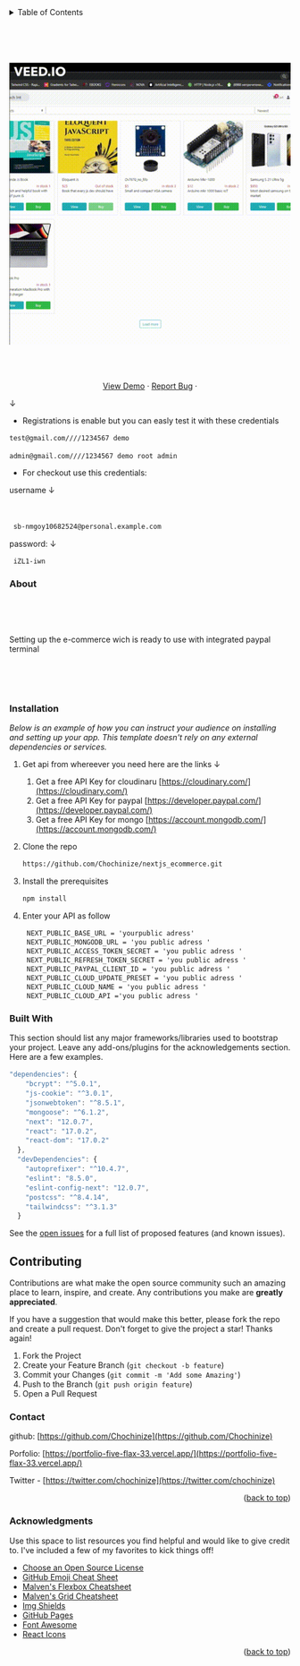 <details>
  <summary>Table of Contents</summary>
  
  <ol>
    <li><a href="#about" >About The Project</a></li>
    <li><a href="#installation">Instalation</a></li>
    <li><a href="#builtwith">Built with</a></li>
    <li><a href="#contributing">Contributing</a></li>
    <li><a href="#contact">Contact</a></li>
    <li><a href="#acknowledgments">Acknowledgments</a></li>
  </ol>
</details>

</br>
</br>
</br>
</br>

![](public/GIFS/login.gif ) 
<div id="top"></div>
<!--
*** Thanks for checking out the Best-README-Template. If you have a suggestion
*** that would make this better, please fork the repo and create a pull request
*** or simply open an issue with the tag "enhancement".
*** Don't forget to give the project a star!
*** Thanks again! Now go create something AMAZING! :D
-->



<!-- PROJECT SHIELDS -->
<!--
*** I'm using markdown "reference style" links for readability.
*** Reference links are enclosed in brackets [ ] instead of parentheses ( ).
*** See the bottom of this document for the declaration of the reference variables
*** for contributors-url, forks-url, etc. This is an optional, concise syntax you may use.
*** https://www.markdownguide.org/basic-syntax/#reference-style-links
-->
<!-- [![Contributors][contributors-shield]][contributors-url]
[![Forks][forks-shield]][forks-url]
[![Stargazers][stars-shield]][stars-url]
[![Issues][issues-shield]][issues-url]
[![MIT License][license-shield]][license-url]
[![LinkedIn][linkedin-shield]][linkedin-url] -->



<br />
<div align="center">
  <a href="https://github.com/othneildrew/Best-README-Template">
    <p align="center">
</p>  
  </a>

 
   <br />
    <a href="https://nextjs-ecommerce-six-sigma.vercel.app">View Demo</a>
    ·
    <a href="https://github.com/othneildrew/Best-README-Template/issues">Report Bug</a>
    ·
   </p>
</div>



<!-- TABLE OF CONTENTS -->

&#8595;
   
   * Registrations is enable but you can easly test it with these credentials

    test@gmail.com////1234567 demo

    admin@gmail.com////1234567 demo root admin
   
   
   
  * For checkout  use this credentials:

   username &#8595;
   ```sh
  

    sb-nmgoy10682524@personal.example.com
   
   ```
   password: &#8595;

   
   ```
    iZL1-iwn
   ```
   

<!-- ABOUT THE PROJECT -->
### About
</br>
</br>
</br>
 

 Setting up the e-commerce wich is ready to use with  integrated paypal terminal 


</br>
</br>
</br>





### Installation

_Below is an example of how you can instruct your audience on installing and setting up your app. This template doesn't rely on any external dependencies or services._

1. Get api from whereever you need here are the links    &#8595;
    1. Get a free API Key for cloudinaru [https://cloudinary.com/](https://cloudinary.com/)
    2. Get a free API Key for paypal [https://developer.paypal.com/](https://developer.paypal.com/)
    2. Get a free API Key for mongo [https://account.mongodb.com/](https://account.mongodb.com/)
  
2. Clone the repo
    ```sh
   https://github.com/Chochinize/nextjs_ecommerce.git
   ```
3. Install the prerequisites
    ```sh
   npm install 
   ```
4. Enter your API as follow 
   ```
    NEXT_PUBLIC_BASE_URL = 'yourpublic adress' 
    NEXT_PUBLIC_MONGODB_URL = 'you public adress '
    NEXT_PUBLIC_ACCESS_TOKEN_SECRET = 'you public adress '
    NEXT_PUBLIC_REFRESH_TOKEN_SECRET = 'you public adress '
    NEXT_PUBLIC_PAYPAL_CLIENT_ID = 'you public adress '
    NEXT_PUBLIC_CLOUD_UPDATE_PRESET = 'you public adress '
    NEXT_PUBLIC_CLOUD_NAME = 'you public adress '
    NEXT_PUBLIC_CLOUD_API ='you public adress '
   ```

<!-- USAGE EXAMPLES -->

### Built With

This section should list any major frameworks/libraries used to bootstrap your project. Leave any add-ons/plugins for the acknowledgements section. Here are a few examples.
```js
"dependencies": {
    "bcrypt": "^5.0.1",
    "js-cookie": "^3.0.1",
    "jsonwebtoken": "^8.5.1",
    "mongoose": "^6.1.2",
    "next": "12.0.7",
    "react": "17.0.2",
    "react-dom": "17.0.2"
  },
  "devDependencies": {
    "autoprefixer": "^10.4.7",
    "eslint": "8.5.0",
    "eslint-config-next": "12.0.7",
    "postcss": "^8.4.14",
    "tailwindcss": "^3.1.3"
  }
``` 
<!-- ROADMAP -->


See the [open issues](https://github.com/othneildrew/Best-README-Template/issues) for a full list of proposed features (and known issues).





<!-- CONTRIBUTING -->
## Contributing

Contributions are what make the open source community such an amazing place to learn, inspire, and create. Any contributions you make are **greatly appreciated**.

If you have a suggestion that would make this better, please fork the repo and create a pull request.
Don't forget to give the project a star! Thanks again!

1. Fork the Project
2. Create your Feature Branch (`git checkout -b feature`)
3. Commit your Changes (`git commit -m 'Add some Amazing'`)
4. Push to the Branch (`git push origin feature`)
5. Open a Pull Request







<!-- CONTACT -->
### Contact

github: [https://github.com/Chochinize](https://github.com/Chochinize)

Porfolio: [https://portfolio-five-flax-33.vercel.app/](https://portfolio-five-flax-33.vercel.app/)

Twitter - [https://twitter.com/chochinize](https://twitter.com/chochinize) 

<p align="right">(<a href="#top">back to top</a>)</p>



<!-- ACKNOWLEDGMENTS -->
### Acknowledgments

Use this space to list resources you find helpful and would like to give credit to. I've included a few of my favorites to kick things off!

* [Choose an Open Source License](https://choosealicense.com)
* [GitHub Emoji Cheat Sheet](https://www.webpagefx.com/tools/emoji-cheat-sheet)
* [Malven's Flexbox Cheatsheet](https://flexbox.malven.co/)
* [Malven's Grid Cheatsheet](https://grid.malven.co/)
* [Img Shields](https://shields.io)
* [GitHub Pages](https://pages.github.com)
* [Font Awesome](https://fontawesome.com)
* [React Icons](https://react-icons.github.io/react-icons/search)

<p align="right">(<a href="#top">back to top</a>)</p>



<!-- MARKDOWN LINKS & IMAGES -->
<!-- https://www.markdownguide.org/basic-syntax/#reference-style-links -->
[contributors-shield]: https://img.shields.io/github/contributors/othneildrew/Best-README-Template.svg?style=for-the-badge
[contributors-url]: https://github.com/othneildrew/Best-README-Template/graphs/contributors
[forks-shield]: https://img.shields.io/github/forks/othneildrew/Best-README-Template.svg?style=for-the-badge
[forks-url]: https://github.com/othneildrew/Best-README-Template/network/members
[stars-shield]: https://img.shields.io/github/stars/othneildrew/Best-README-Template.svg?style=for-the-badge
[stars-url]: https://github.com/othneildrew/Best-README-Template/stargazers
[issues-shield]: https://img.shields.io/github/issues/othneildrew/Best-README-Template.svg?style=for-the-badge
[issues-url]: https://github.com/othneildrew/Best-README-Template/issues
[license-shield]: https://img.shields.io/github/license/othneildrew/Best-README-Template.svg?style=for-the-badge
[license-url]: https://github.com/othneildrew/Best-README-Template/blob/master/LICENSE.txt
[linkedin-shield]: https://img.shields.io/badge/-LinkedIn-black.svg?style=for-the-badge&logo=linkedin&colorB=555
[linkedin-url]: https://linkedin.com/in/othneildrew
[product-screenshot]: images/screenshot.png